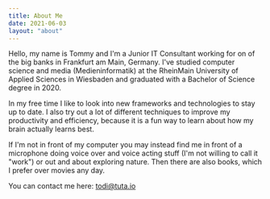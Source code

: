 ```yaml
---
title: About Me
date: 2021-06-03
layout: "about"
---
```


Hello, my name is Tommy and I'm a Junior IT Consultant working for on of the big banks
in Frankfurt am Main, Germany. I've studied computer science and media (Medieninformatik)
at the RheinMain University of Applied Sciences in Wiesbaden and graduated with a Bachelor of Science degree in 2020.

In my free time I like to look into new frameworks and technologies to stay up to date.
I also try out a lot of different techniques to improve my productivity and efficiency, 
because it is a fun way to learn about how my brain actually learns best.

If I'm not in front of my computer you may instead find me in front of a microphone doing
voice over and voice acting stuff (I'm not willing to call it "work") or out and about
exploring nature. Then there are also books, which I prefer over movies any day.

You can contact me here: todi@tuta.io 
